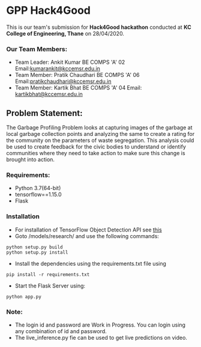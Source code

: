 # GPP Hack4Good
This is our team's submission for **Hack4Good hackathon** conducted at **KC College of Engineering, Thane** on 28/04/2020.

### Our Team Members:
- Team Leader: Ankit Kumar BE COMPS 'A' 02 Email:kumarankit@kccemsr.edu.in
- Team Member: Pratik Chaudhari BE COMPS 'A' 06 Email:pratikchaudhari@kccemsr.edu.in
- Team Member: Kartik Bhat BE COMPS 'A' 04 Email: kartikbhat@kccemsr.edu.in

## Problem Statement:
The Garbage Profiling Problem looks at capturing images of the garbage at local garbage collection points and analyzing the same to create a rating for the community on the parameters of waste segregation. This analysis could be used to create feedback for the civic bodies to understand or identify communities where they need to take action to make sure this change is brought into action.


### Requirements:
- Python 3.7(64-bit)
- tensorflow==1.15.0
- Flask

### Installation
- For installation of TensorFlow Object Detection API see [ this ](https://github.com/tensorflow/models/blob/master/research/object_detection/g3doc/installation.md)
- Goto /models/research/ and use the following commands:
```
python setup.py build
python setup.py install
```
- Install the dependencies using the requirements.txt file using 
```
pip install -r requirements.txt
```
- Start the Flask Server using:
```
python app.py
```
### Note:
- The login id and password are Work in Progress. 
You can login using any combination of id and password.
- The live_inference.py fie can be used to get live predictions on video.
